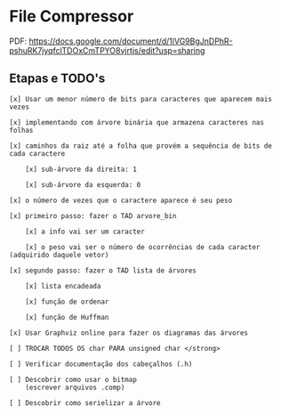 # File Compressor

PDF:
https://docs.google.com/document/d/1lVG9BgJnDPhR-pshuRK7jyqfclTDOxCmTPYO8vjrtjs/edit?usp=sharing

## Etapas e TODO's

    [x] Usar um menor número de bits para caracteres que aparecem mais vezes
    
    [x] implementando com árvore binária que armazena caracteres nas folhas

    [x] caminhos da raiz até a folha que provém a sequência de bits de cada caractere
        
        [x] sub-árvore da direita: 1

        [x] sub-árvore da esquerda: 0

    [x] o número de vezes que o caractere aparece é seu peso

    [x] primeiro passo: fazer o TAD arvore_bin

	    [x] a info vai ser um caracter

    	[x] o peso vai ser o número de ocorrências de cada caracter (adquirido daquele vetor)
	
    [x] segundo passo: fazer o TAD lista de árvores

        [x] lista encadeada

        [x] função de ordenar

        [x] função de Huffman

    [x] Usar Graphviz online para fazer os diagramas das árvores
    
    [ ] TROCAR TODOS OS char PARA unsigned char </strong>

    [ ] Verificar documentação dos cabeçalhos (.h)

    [ ] Descobrir como usar o bitmap
        (escrever arquivos .comp)

    [ ] Descobrir como serielizar a árvore
